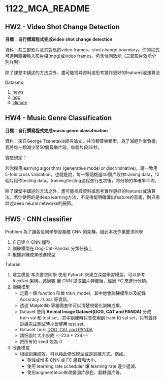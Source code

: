 # 1122_MCA_README
## HW2 - Video Shot Change Detection
**目標：自行撰寫程式完成video shot change detection**

資料：共三部影片及其對應的video frames、shot change boundary。你的程式可選用直接輸入影片檔(mpg)或video frames。包含偵測效能（三部影片效能分別詳列）

除了課堂中講述的方法之外，盡可能找尋資料或思考實作更好的features或演算法

Datasets:
1. [news](https://youtu.be/_HrEg0BE-G0)
2. [ngc](https://youtu.be/jwkzthLvn-0)
3. [climate](https://youtu.be/u1LSGDTdIO4)

## HW4 - Music Genre Classification
**目標：自行撰寫程式完成music genre classification**

資料：來自George Tzanetakis經典論文，共10類音樂類型。為了減輕作業負擔，我將每一類減少至50個音樂片段，每個片段30秒。

實驗規定：

若你採用learning algorithms (generative model or discriminative)，請一致用5-fold cross validation。也就是說，每一類隨機選40個片段作training data，10個片段作testing data。training/testing過程進行五次後，將分類的準確率平均。

除了課堂中講述的方法之外，盡可能找尋資料或思考實作更好的features或演算法。若你使用的是deep learning方法，不見得能明確講出feature的意義，則只需詳述deep neural networks的細節。

## HW5 - CNN classifier
Problem
為了讓各位同學學習基礎 CNN 的架構，因此本次作業要求同學
1. ⾃⼰建⽴ CNN 模型
2. 訓練模型在 Dog-Cat-Pandas 分類任務上
3. 根據訓練成果改進模型

Tutorial
1. 建⽴模型
本次要求同學 使⽤ Pytorch 來建⽴深度學習模型，可以參考 AlexNet 架構，透過數
層 CNN 提取圖⽚特徵後，經過 FC 來進⾏分類。
2. 訓練模型
    - 定義⼀個 function 叫做 train_model，其中他會訓練模型以及紀錄 Accuracy / Loss 等資訊。
    - 透過 Matplotlib 等繪圖套件可以清楚視覺化訓練成果。
    - Dataset 使⽤ **Animal Image Dataset(DOG, CAT and PANDA)** 分成 train val 和 test set，其中訓練時只會使⽤到 train 和 val set，只有最終訓練完成測試時才會使⽤ test set。
    - Dataset Link: [DOG, CAT and PANDA](https://www.kaggle.com/datasets/ashishsaxena2209/animal-image-datasetdog-cat-and-panda)
    - 請把圖⽚⼤⼩設成 ==224 * 224==
    - 把所有的 seed 設為 0
3. 改進模型
    - 根據訓練成效，可以藉此修改模型或是訓練⽅式。例如，
        - 刪減或增多 CNN 或 FC 層數和⼤⼩、
        - 使⽤ learning rate scheduler 讓 learning rate 逐步遞減、
        - 使⽤augmentation來改變圖⽚顏⾊、翻轉圖⽚等。

